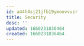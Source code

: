 ```yaml
---
id: a44h4sj21jfb19ymoovvuzr
title: Security
desc: ''
updated: 1660231836464
created: 1660231836464
---
```

